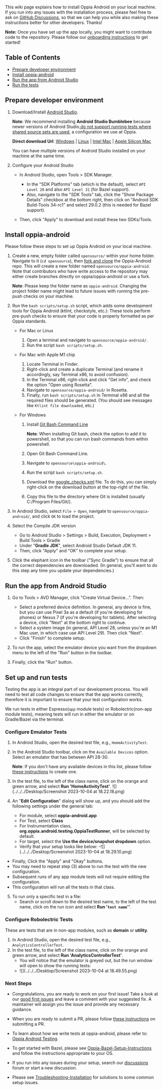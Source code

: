 This wiki page explains how to install Oppia Android on your local machine. If you run into any issues with the installation process, please feel free to ask on [GitHub Discussions](https://github.com/oppia/oppia-android/discussions/categories/q-a-installation), so that we can help you while also making these instructions better for other developers. Thanks!

**Note:** Once you have set up the app locally, you might want to contribute code to the repository. Please follow our [onboarding instructions](https://github.com/oppia/oppia-android/wiki/Contributing-to-Oppia-android#onboarding-instructions) to get started!

## Table of Contents

- [Prepare developer environment](#prepare-developer-environment)
- [Install oppia-android](#install-oppia-android)
- [Run the app from Android Studio](#run-the-app-from-android-studio)
- [Run the tests](#set-up-and-run-tests)


## Prepare developer environment

1. Download/Install [Android Studio](https://developer.android.com/studio/?gclid=EAIaIQobChMI8fX3n5Lb6AIVmH8rCh24JQsxEAAYASAAEgL4L_D_BwE&gclsrc=aw.ds#downloads). 
   
   **Note**: We recommend installing **Android Studio Bumblebee** because newer versions of Android Studio[ do not support running tests where shared source sets are used](https://issuetracker.google.com/issues/232007221#comment18), a configuration we use at Oppia.
   
   **Direct download Url**: [Windows](https://redirector.gvt1.com/edgedl/android/studio/install/2021.1.1.23/android-studio-2021.1.1.23-windows.exe) | [Linux](https://redirector.gvt1.com/edgedl/android/studio/ide-zips/2021.1.1.23/android-studio-2021.1.1.23-linux.tar.gz) | [Intel Mac](https://redirector.gvt1.com/edgedl/android/studio/install/2021.1.1.23/android-studio-2021.1.1.23-mac.dmg) | [Apple Silicon Mac](https://redirector.gvt1.com/edgedl/android/studio/install/2021.1.1.23/android-studio-2021.1.1.23-mac_arm.dmg)

   You can have multiple versions of Android Studio installed on your machine at the same time.

2. Configure your Android Studio
   - In Android Studio, open Tools > SDK Manager.
     - In the "SDK Platforms" tab (which is the default), select `API Level 28` and also `API Level 31` (for Bazel support).
     - Also, navigate to the "SDK Tools" tab, click the "Show Package Details" checkbox at the bottom right, then click on "Android SDK Build-Tools 34-rc1" and select 29.0.2 (this is needed for Bazel support).

   - Then, click "Apply" to download and install these two SDKs/Tools.

## Install oppia-android

Please follow these steps to set up Oppia Android on your local machine.

1. Create a new, empty folder called `opensource/` within your home folder. Navigate to it (`cd opensource`), then [fork and clone](https://github.com/oppia/oppia-android/wiki/Fork-and-Clone-Oppia-Android) the Oppia-Android repo. This will create a new folder named `opensource/oppia-android`. Note that contributors who have write access to the repository may either create branches directly on oppia/oppia-android or use a fork.

   **Note**: Please keep the folder name as `oppia-android`. Changing the project folder name might lead to future issues with running the pre-push checks on your machine.

2. Run the `bash scripts/setup.sh` script, which adds some development tools for Oppia Android (ktlint, checkstyle, etc.): These tools perform pre-push checks to ensure that your code is properly formatted as per Oppia standards.

    - For Mac or Linux
       1. Open a terminal and navigate to `opensource/oppia-android/`.
       2. Run the script `bash scripts/setup.sh`.

    - For Mac with Apple M1 chip
       1. Locate Terminal in Finder.
       2. Right-click and create a duplicate Terminal (and rename it accordingly, say Terminal x86, to avoid confusion).
       3. In the Terminal x86, right-click and click "Get info", and check the option "Open using Rosetta".
       4. Navigate to `opensource/oppia-android/` in Rosetta.
       5. Finally, run `bash scripts/setup.sh` in Terminal x86 and all the required files should be generated. (You should see messages like `Ktlint file downloaded`, etc.)

    - For Windows
       1. Install [Git Bash Command Line](https://gitforwindows.org/)
          
          **Note**: When installing Git bash, check the option to add it to powershell, so that you can run bash commands from within powershell. 
       2. Open Git Bash Command Line.
       3. Navigate to `opensource\oppia-android\`.
       4. Run the script `bash scripts/setup.sh`.
       5. Download the [google_checks.xml](https://github.com/checkstyle/checkstyle/blob/14005e371803bd52dff429904b354dc3e72638c0/src/main/resources/google_checks.xml) file. To do this, you can simply right-click on the download button at the top-right of the file.
       6. Copy this file to the directory where Git is installed (usually C:/Program Files/Git/).

3. In Android Studio, select `File > Open`, navigate to `opensource/oppia-android/`, and click `OK` to load the project.

4. Select the Compile JDK version
   - Go to Android Studio > Settings > Build, Execution, Deployment > Build Tools > Gradle
   - Under "**Gradle JDK**", select Android Studio Default JDK 11.
   - Then, click "Apply" and "OK" to complete your setup.
5. Click the elephant icon in the toolbar ("Sync Gradle") to ensure that all the correct dependencies are downloaded. (In general, you'll want to do this step any time you update your dependencies.)

## Run the app from Android Studio

1. Go to Tools > AVD Manager, click "Create Virtual Device...". Then:

   - Select a preferred device definition. In general, any device is fine, but you can use Pixel 3a as a default (if you're developing for phones) or Nexus 7 (if you're developing for tablets). After selecting a device, click "Next" at the bottom right to continue.
   - Select a system image (in general, API Level 28, unless you're an M1 Mac user, in which case use API Level 29). Then click "Next".
   - Click "Finish" to complete setup.

2. To run the app, select the emulator device you want from the dropdown menu to the left of the "Run" button in the toolbar.

3. Finally, click the "Run" button.

## Set up and run tests
Testing the app is an integral part of our development process. You will need to test all code changes to ensure that the app works correctly, therefore it is important to ensure that your test configuration works.

We run tests in either Espresso(`app` module tests) or Robolectric(non-app module tests), meaning tests will run in either the emulator or on Gradle/Bazel via the terminal.

### Configure Emulator Tests
1. In Android Studio, open the desired test file, e.g., `HomeActivityTest`.
2. In the Android Studio toolbar, click on the `Available Devices` option. Select an emulator that has between API 28-30.

   **Note**: If you don't have any available devices in this list, please follow [these instructions](#run-the-app-from-android-studio) to create one.
3. In the test file, to the left of the class name, click on the orange and green arrow, and select **Run 'HomeActivityTest'**.
![](../../../Desktop/Screenshot 2023-10-04 at 18.22.18.png)
4. An "**Edit Configuration**" dialog will show up, and you should add the following settings under the general tab:
   - For module, select **oppia-android.app**
   - For Test, select **Class**
   - For Instrumentation class, **org.oppia.android.testing.OppiaTestRunner**, will be selected by default.
   - For target, select the **Use the device/snapshot dropdown** option.
   - Verify that your setup looks like below:
   -![](../../../Desktop/Screenshot 2023-10-04 at 18.29.10.png)
- Finally, Click the "Apply" and "Okay" buttons.
- You may need to repeat step (3) above to run the test with the new configuration.
- Subsequent runs of any app module tests will not require editing the configuration.
- This configuration will run all the tests in that class.
5. To run only a specific test in a file:
   - Search or scroll down to the desired test name, to the left of the test name, click on the run icon and select **Run '`test name`''**.

### Configure Robolectric Tests
These are tests that are in non-app modules, such as **domain** or **utility**.
1. In Android Studio, open the desired test file, e.g., `AnalyticsControllerTest`.
2. In the test file, to the left of the class name, click on the orange and green arrow, and select **Run 'AnalyticsControllerTest'**.
   - You will notice that the emulator is greyed out, but the run window will open to show the running tests:
   - ![](../../../Desktop/Screenshot 2023-10-04 at 18.49.55.png)

### Next Steps
- Congratulations, you are ready to work on your first issue! Take a look at our [good first issues](https://github.com/oppia/oppia-android/wiki/Oppia-Android-Testing) and leave a comment with your suggested fix. A maintainer will assign you the issue and provide any necessary guidance.

- When you are ready to submit a PR, please follow [these instructions](https://github.com/oppia/oppia-android/wiki/Guidance-on-submitting-a-PR) on submitting a PR.

- To learn about how we write tests at oppia-android, please refer to: [Oppia Android Testing](https://github.com/oppia/oppia-android/wiki/Oppia-Android-Testing).

- To get started with Bazel, please see [Oppia-Bazel-Setup-Instructions](https://github.com/oppia/oppia-android/wiki/Oppia-Bazel-Setup-Instructions) and follow the instructions appropriate to your OS.

- If you run into any issues during your setup, search our [discussions](https://github.com/oppia/oppia-android/discussions) forum or start a new discussion.

- Please see  [Troubleshooting-Installation](https://github.com/oppia/oppia-android/wiki/Troubleshooting-Installation) for solutions to some common setup issues.
